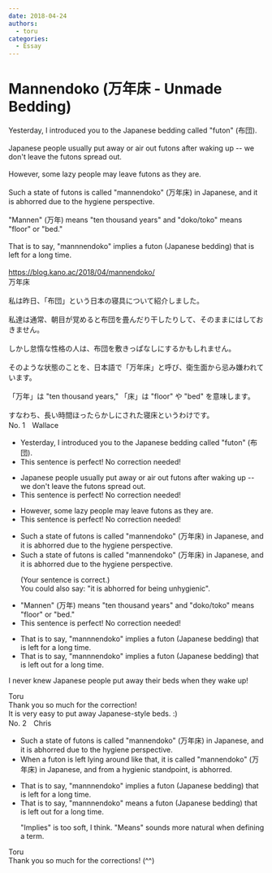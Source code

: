 ```yaml
---
date: 2018-04-24
authors:
  - toru
categories:
  - Essay
---
```


<h1 id="subject_show">Mannendoko (万年床 - Unmade Bedding)</h1>
<div class="date" hidden>Apr 24, 2018 21:39</div>
<div id="post"><div id="body_show_ori">
Yesterday, I introduced you to the Japanese bedding called "futon" (布団).<br/><br/>Japanese people usually put away or air out futons after waking up -- we don't leave the futons spread out.<br/><br/>However, some lazy people may leave futons as they are.<br/><br/>Such a state of futons is called "mannendoko" (万年床) in Japanese, and it is abhorred due to the hygiene perspective.<br/><br/>"Mannen" (万年) means "ten thousand years" and "doko/toko" means "floor" or "bed."<br/><br/>That is to say, "mannnendoko" implies a futon (Japanese bedding) that is left for a long time.<br/><br/><a href="https://blog.kano.ac/2018/04/mannendoko/" target="_blank">https://blog.kano.ac/2018/04/mannendoko/</a>
</div></div>

<!-- more -->

<div id="post_ja"><div id="body_show_mo">
万年床<br/><br/>私は昨日、「布団」という日本の寝具について紹介しました。<br/><br/>私達は通常、朝目が覚めると布団を畳んだり干したりして、そのままにはしておきません。<br/><br/>しかし怠惰な性格の人は、布団を敷きっぱなしにするかもしれません。<br/><br/>そのような状態のことを、日本語で「万年床」と呼び、衛生面から忌み嫌われています。<br/><br/>「万年」は "ten thousand years," 「床」は "floor" や "bed" を意味します。<br/><br/>すなわち、長い時間ほったらかしにされた寝床というわけです。
</div></div>
<div id="block"><div class="first_name"> No. 1　<span class="just_name">Wallace</span></div><div id="block2">
<ul class="correction_field">
<li class="incorrect">Yesterday, I introduced you to the Japanese bedding called "futon" (布団).</li>
<li class="corrected perfect">This sentence is perfect! No correction needed!</li>
</ul>
<ul class="correction_field">
<li class="incorrect">Japanese people usually put away or air out futons after waking up -- we don't leave the futons spread out.</li>
<li class="corrected perfect">This sentence is perfect! No correction needed!</li>
</ul>
<ul class="correction_field">
<li class="incorrect">However, some lazy people may leave futons as they are.</li>
<li class="corrected perfect">This sentence is perfect! No correction needed!</li>
</ul>
<ul class="correction_field">
<li class="incorrect">Such a state of futons is called "mannendoko" (万年床) in Japanese, and it is abhorred due to the hygiene perspective.</li>
<li class="corrected correct">
Such a state of futons is called "mannendoko" (万年床) in Japanese, and it is abhorred due to the hygiene perspective.
<p class="correction_comment">(Your sentence is correct.)<br/>You could also say: "it is abhorred for being unhygienic".</p>
</li>
</ul>
<ul class="correction_field">
<li class="incorrect">"Mannen" (万年) means "ten thousand years" and "doko/toko" means "floor" or "bed."</li>
<li class="corrected perfect">This sentence is perfect! No correction needed!</li>
</ul>
<ul class="correction_field">
<li class="incorrect">That is to say, "mannnendoko" implies a futon (Japanese bedding) that is left for a long time.</li>
<li class="corrected correct">
That is to say, "mannnendoko" implies a futon (Japanese bedding) that is left <span class="f_blue">out </span>for a long time.
</li>
</ul>
<p class="comment_small">
 I never knew Japanese people put away their beds when they wake up!
</p>

</div><div class="name"><span class="just_name">Toru</span><br>
Thank you so much for the correction!<br/>It is very easy to put away Japanese-style beds. :)
</div>
</div>
<div id="block"><div class="first_name"> No. 2　<span class="just_name">Chris</span></div><div id="block2">
<ul class="correction_field">
<li class="incorrect">Such a state of futons is called "mannendoko" (万年床) in Japanese, and it is abhorred due to the hygiene perspective.</li>
<li class="corrected correct">
<span class="f_blue">When a futon is left lying around like that, it</span> is called "mannendoko" (万年床) in Japanese, and <span class="f_blue">from a hygienic standpoint, is abhorred.</span>
</li>
</ul>
<ul class="correction_field">
<li class="incorrect">That is to say, "mannnendoko" implies a futon (Japanese bedding) that is left for a long time.</li>
<li class="corrected correct">
That is to say, "mannnendoko"<span class="f_blue"> means</span> a futon (Japanese bedding) that is left <span class="f_blue">out </span>for a long time.
<p class="correction_comment">"Implies" is too soft, I think. "Means" sounds more natural when defining a term.</p>
</li>
</ul>
</div><div class="name"><span class="just_name">Toru</span><br>
Thank you so much for the corrections! (^^)
</div>
</div>
